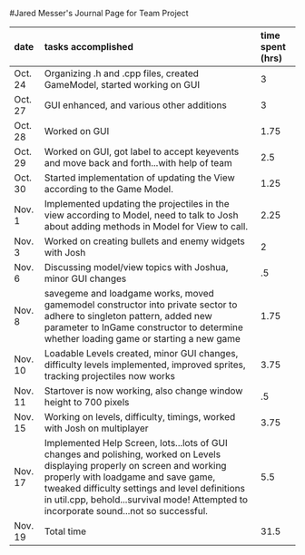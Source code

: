 #Jared Messer's Journal Page for Team Project

| **date** | **tasks accomplished** | **time spent (hrs)** |
|:---------|:-----------------------|:---------------------|
| Oct. 24 | Organizing .h and .cpp files, created GameModel, started working on GUI | 3 |
| Oct. 27 | GUI enhanced, and various other additions | 3 |
| Oct. 28 | Worked on GUI | 1.75 |
| Oct. 29 | Worked on GUI, got label to accept keyevents and move back and forth...with help of team | 2.5 |
| Oct. 30 | Started implementation of updating the View according to the Game Model. | 1.25 |
| Nov. 1 | Implemented updating the projectiles in the view according to Model, need to talk to Josh about adding methods in Model for View to call. | 2.25 |
| Nov. 3 | Worked on creating bullets and enemy widgets with Josh | 2 |
| Nov. 6 | Discussing model/view topics with Joshua, minor GUI changes | .5 |
| Nov. 8 | savegeme and loadgame works, moved gamemodel constructor into private sector to adhere to singleton pattern, added new parameter to InGame constructor to determine whether loading game or starting a new game | 1.75 |
| Nov. 10 | Loadable Levels created, minor GUI changes, difficulty levels implemented, improved sprites, tracking projectiles now works | 3.75 |
| Nov. 11 | Startover is now working, also change window height to 700 pixels | .5 |
| Nov. 15 | Working on levels, difficulty, timings, worked with Josh on multiplayer | 3.75 |
| Nov. 17 | Implemented Help Screen, lots...lots of GUI changes and polishing, worked on Levels displaying properly on screen and working properly with loadgame and save game, tweaked difficulty settings and level definitions in util.cpp, behold...survival mode! Attempted to incorporate sound...not so successful. | 5.5 |
| Nov. 19 | Total time | 31.5 |